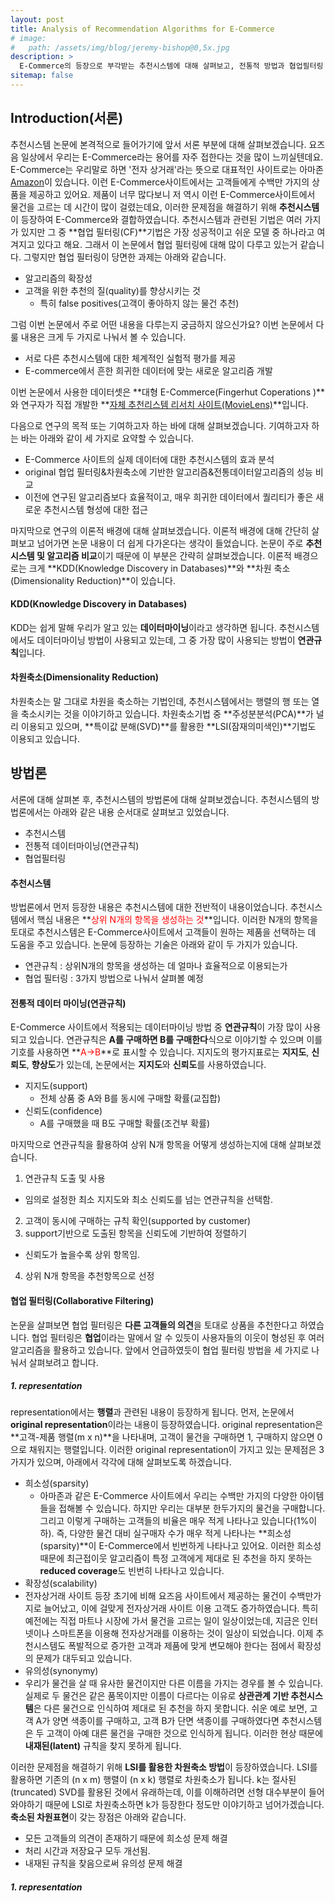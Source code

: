 ```yaml
---
layout: post
title: Analysis of Recommendation Algorithms for E-Commerce
# image: 
#   path: /assets/img/blog/jeremy-bishop@0,5x.jpg
description: >
  E-Commerce의 등장으로 부각받는 추천시스템에 대해 살펴보고, 전통적 방법과 협업필터링 방법을 비교해보는 논문입니다.
sitemap: false
---
```


<!-- Version 9 is the most complete version of Hydejack yet.
{:.lead}

[Modernized](#linking-in-style) [design](#whats-in-the-cards), [big headlines](#ready-for-the-big-screen), big new features: [Built-In Search](#built-in-search), [Sticky Table of Contents](#sticky-table-of-contents), and [Auto-Hiding Navbar](#auto-hiding-navbar). That [and more](#and-much-more) is Hydejack 9.

- Table of Contents
{:toc .large-only} -->
## Introduction(서론)

추천시스템 논문에 본격적으로 들어가기에 앞서 서론 부분에 대해 살펴보겠습니다. 
요즈음 일상에서 우리는 E-Commerce라는 용어를 자주 접한다는 것을 많이 느끼실텐데요.
E-Commerce는 우리말로 하면 '전자 상거래'라는 뜻으로 대표적인 사이트로는 
아마존[Amazon](https://www.amazon.com/)이 있습니다. 이런 E-Commerce사이트에서는
고객들에게 수백만 가지의 상품을 제공하고 있어요. 제품이 너무 많다보니 저 역시 
이런 E-Commerce사이트에서 물건을 고르는 데 시간이 많이 걸렸는데요, 
이러한 문제점을 해결하기 위해 **추천시스템**이 등장하여 E-Commerce와 결합하였습니다.
추천시스템과 관련된 기법은 여러 가지가 있지만 그 중 **협업 필터링(CF)**기법은
가장 성공적이고 쉬운 모델 중 하나라고 여겨지고 있다고 해요. 그래서 이 논문에서 
협업 필터링에 대해 많이 다루고 있는거 같습니다. 그렇지만 협업 필터링이 당면한 과제는 
아래와 같습니다. 
- 알고리즘의 확장성
- 고객을 위한 추천의 질(quality)를 향상시키는 것
   - 특히 false positives(고객이 좋아하지 않는 물건 추천)

그럼 이번 논문에서 주로 어떤 내용을 다루는지 궁금하지 않으신가요?
이번 논문에서 다룰 내용은 크게 두 가지로 나눠서 볼 수 있습니다.
- 서로 다른 추천시스템에 대한 체계적인 실험적 평가를 제공
- E-commerce에서 흔한 희귀한 데이터에 맞는 새로운 알고리즘 개발

이번 논문에서 사용한 데이터셋은 **대형 E-Commerce(Fingerhut Coperations )**와
연구자가 직접 개발한 **[자체 추천리스템 리서치 사이트(MovieLens)](www.movielens.umn.edu)**입니다.

다음으로 연구의 목적 또는 기여하고자 하는 바에 대해 살펴보겠습니다. 
기여하고자 하는 바는 아래와 같이 세 가지로 요약할 수 있습니다.
- E-Commerce 사이트의 실제 데이터에 대한 추천시스템의 효과 분석
- original 협업 필터링&차원축소에 기반한 알고리즘&전통데이터알고리즘의 성능 비교
- 이전에 연구된 알고리즘보다 효율적이고, 매우 희귀한 데이터에서 퀄리티가 좋은 
  새로운 추천시스템 형성에 대한 접근

마지막으로 연구의 이론적 배경에 대해 살펴보겠습니다. 이론적 배경에 대해 간단히 살펴보고 넘어가면
논문 내용이 더 쉽게 다가온다는 생각이 들었습니다. 논문이 주로 **추천시스템 및 알고리즘 비교**이기 때문에
이 부분은 간략히 살펴보겠습니다. 이론적 배경으로는 크게 **KDD(Knowledge Discovery in Databases)**와
**차원 축소(Dimensionality Reduction)**이 있습니다. 
#### KDD(Knowledge Discovery in Databases)

KDD는 쉽게 말해 우리가 알고 있는 **데이터마이닝**이라고 생각하면 됩니다.
추천시스템에서도 데이터마이닝 방법이 사용되고 있는데, 
그 중 가장 많이 사용되는 방법이 **연관규칙**입니다. 
#### 차원축소(Dimensionality Reduction)

차원축소는 말 그대로 차원을 축소하는 기법인데, 추천시스템에서는
행렬의 행 또는 열을 축소시키는 것을 이야기하고 있습니다. 
차원축소기법 중 **주성분분석(PCA)**가 널리 이용되고 있으며,
**특이값 분해(SVD)**를 활용한 **LSI(잠재의미색인)**기법도 이용되고 있습니다.
## 방법론

서론에 대해 살펴본 후, 추천시스템의 방법론에 대해 살펴보겠습니다. 추천시스템의 방법론에서는 
아래와 같은 내용 순서대로 살펴보고 있었습니다.
- 추천시스템
- 전통적 데이터마이닝(연관규칙)
- 협업필터링

#### 추천시스템

방법론에서 먼저 등장한 내용은 추천시스템에 대한 전반적이 내용이었습니다. 
추천시스템에서 핵심 내용은 **<span style='color:red'>상위 N개의 항목을 생성하는 것</span>**입니다.
이러한 N개의 항목을 토대로 추천시스템은 E-Commerce사이트에서 고객들이 원하는 제품을 선택하는 데
도움을 주고 있습니다. 논문에 등장하는 기술은 아래와 같이 두 가지가 있습니다.
- 연관규칙 : 상위N개의 항목을 생성하는 데 얼마나 효율적으로 이용되는가
- 협업 필터링 : 3가지 방법으로 나눠서 살펴볼 예정

#### 전통적 데이터 마이닝(연관규칙)

E-Commerce 사이트에서 적용되는 데이터마이닝 방법 중 **연관규칙**이 가장 많이 사용되고 있습니다.
연관규칙은 **A를 구매하면 B를 구매한다**식으로 이야기할 수 있으며 이를 기호를 사용하면
**<span style='color:red'>A->B</span>**로 표시할 수 있습니다.
지지도의 평가지표로는 **지지도**, **신뢰도**, **향상도**가 있는데, 논문에서는
**지지도**와 **신뢰도**를 사용하였습니다.
- 지지도(support)
  - 전체 상품 중 A와 B를 동시에 구매할 확률(교집합)
- 신뢰도(confidence)
  - A를 구매했을 때 B도 구매할 확률(조건부 확률)

마지막으로 연관규칙을 활용하여 상위 N개 항목을 어떻게 생성하는지에 대해 살펴보겠습니다. 
1. 연관규칙 도출 및 사용
 - 임의로 설정한 최소 지지도와 최소 신뢰도를 넘는 연관규칙을 선택함.
2. 고객이 동시에 구매하는 규칙 확인(supported by customer)
3. support기반으로 도출된 항목을 신뢰도에 기반하여 정렬하기
  - 신뢰도가 높을수록 상위 항목임.
4. 상위 N개 항목을 추천항목으로 선정

#### 협업 필터링(Collaborative Filtering)

논문을 살펴보면 협업 필터링은 **다른 고객들의 의견**을 토대로 상품을 추천한다고 하였습니다.
협업 필터링은 **협업**이라는 말에서 알 수 있듯이 사용자들의 이웃이 형성된 후 
여러 알고리즘을 활용하고 있습니다. 앞에서 언급하였듯이 협업 필터링 방법을
세 가지로 나눠서 살펴보려고 합니다. 
##### 1. representation

representation에서는 **행렬**과 관련된 내용이 등장하게 됩니다. 먼저, 논문에서
**original representation**이라는 내용이 등장하였습니다. original representation은
**고객-제품 행렬(m x n)**을 나타내며, 고객이 물건을 구매하면 1, 구매하지 않으면 0으로
채워지는 행렬입니다. 이러한 original representation이 가지고 있는 문제점은 3가지가 있으며,
아래에서 각각에 대해 살펴보도록 하겠습니다.
- 희소성(sparsity)
  - 아마존과 같은 E-Commerce 사이트에서 우리는 수백만 가지의 다양한 아이템들을 접해볼 수 있습니다.
    하지만 우리는 대부분 한두가지의 물건을 구매합니다. 그리고 이렇게 구매하는 고객들의 비율은 
    매우 적게 나타나고 있습니다(1%이하). 즉, 다양한 물건 대비 실구매자 수가 매우 적게 나타나는
    **희소성(sparsity)**이 E-Commerce에서 빈번하게 나타나고 있어요. 이러한 희소성 때문에
    최근접이웃 알고리즘이 특정 고객에게 제대로 된 추천을 하지 못하는 **reduced coverage**도
    빈번히 나타나고 있습니다.
 - 확장성(scalability)
  - 전자상거래 사이트 등장 초기에 비해 요즈음 사이트에서 제공하는 물건이 수백만가지로 늘어났고,
    이에 걸맞게 전자상거래 사이트 이용 고객도 증가하였습니다. 특히 예전에는 직접 마트나 시장에 가서
    물건을 고르는 일이 일상이었는데, 지금은 인터넷이나 스마트폰을 이용해 전자상거래를 이용하는 것이
    일상이 되었습니다. 이제 추천시스템도 폭발적으로 증가한 고객과 제품에 맞게 변모해야 한다는 점에서
    확장성의 문제가 대두되고 있습니다.
 - 유의성(synonymy)
  - 우리가 물건을 살 때 유사한 물건이지만 다른 이름을 가지는 경우를 볼 수 있습니다. 
    실제로 두 물건은 같은 품목이지만 이름이 다르다는 이유로 **상관관계 기반 추천시스템**은 
    다른 물건으로 인식하여 제대로 된 추천을 하지 못합니다. 쉬운 예로 보면,
    고객 A가 양면 색종이를 구매하고, 고객 B가 단면 색종이를 구매하였다면 
    추천시스템은 두 고객이 아예 대른 물건을 구매한 것으로 인식하게 됩니다.
    이러한 현상 때문에 **내재된(latent)** 규칙을 찾지 못하게 됩니다.

이러한 문제점을 해결하기 위해 **LSI를 활용한 차원축소 방법**이 등장하였습니다.
LSI를 활용하면 기존의 (n x m) 행렬이 (n x k) 행렬로 차원축소가 됩니다. k는 절사된(truncated) SVD를
활용된 것에서 유래하는데, 이를 이해하려면 선형 대수부분이 들어와야하기 때문에 LSI로 차원축소하면
k가 등장한다 정도만 이야기하고 넘어가겠습니다. **축소된 차원표현**이 갖는 장점은 아래와 같습니다.
- 모든 고객들의 의견이 존재하기 때문에 희소성 문제 해결
- 처리 시간과 저장요구 모두 개선됨.
- 내재된 규칙을 찾음으로써 유의성 문제 해결
  
##### 1. representation
